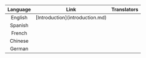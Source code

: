 | Language | Link | Translators |
| :---: | :---: | :---: |
| English | \[Introduction\]\(introduction.md\) |  |
| Spanish |  |  |
| French |  |  |
| Chinese |  |  |
| German |  |  |



